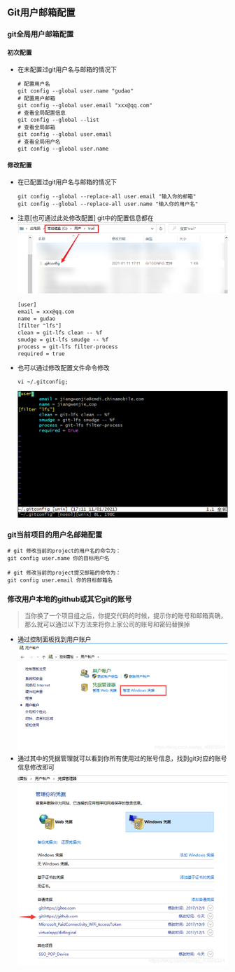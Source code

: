 ## Git用户邮箱配置

### git全局用户邮箱配置
#### 初次配置
* 在未配置过git用户名与邮箱的情况下
    ```shell
    # 配置用户名
    git config --global user.name "gudao"
    # 配置用户邮箱
    git config --global user.email "xxx@qq.com"
    # 查看全局配置信息
    git config --global --list
    # 查看全局邮箱
    git config --global user.email
    # 查看全局用户名
    git config --global user.name
    ```

#### 修改配置
* 在已配置过git用户名与邮箱的情况下
    ```shell
    git config --global --replace-all user.email "输入你的邮箱"
    git config --global --replace-all user.name "输入你的用户名"
    ```
* 注意[也可通过此处修改配置]
    git中的配置信息都在<br>
    ![gitconfig配置文件位置](../resource/git/git-gitconfig配置文件位置.png)
    ```shell
    [user]
	email = xxx@qq.com
	name = gudao
    [filter "lfs"]
    clean = git-lfs clean -- %f
    smudge = git-lfs smudge -- %f
    process = git-lfs filter-process
    required = true
    ```
* 也可以通过修改配置文件命令修改
    ```shell
    vi ~/.gitconfig;
    ```
    ![gitconfig修改](../resource/git/git-gitconfig修改.png)

### git当前项目的用户名邮箱配置
```shell
# git 修改当前的project的用户名的命令为：
git config user.name 你的目标用户名

# git 修改当前的project提交邮箱的命令为：
git config user.email 你的目标邮箱名
```

### 修改用户本地的github或其它git的账号
> 当你换了一个项目组之后，你提交代码的时候，提示你的账号和邮箱真确，那么就可以通过以下方法来将你上家公司的账号和密码替换掉
* 通过控制面板找到用户账户<br>
![windows用户账户](../resource/git/git-windows用户账户.png)
* 通过其中的凭据管理就可以看到你所有使用过的账号信息，找到git对应的账号信息修改即可<br>
![数据凭据](../resource/git/git-数据凭据.png)
